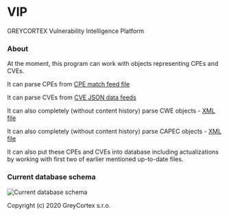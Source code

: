 # VIP
GREYCORTEX Vulnerability Intelligence Platform

### About
At the moment, this program can work with objects representing CPEs and CVEs.

It can parse CPEs from [CPE match feed file](https://nvd.nist.gov/feeds/json/cpematch/1.0/nvdcpematch-1.0.json.zip)

It can parse CVEs from [CVE JSON data feeds](https://nvd.nist.gov/vuln/data-feeds)

It can also completely (without content history) parse CWE objects - [XML file](https://cwe.mitre.org/data/xml/cwec_latest.xml.zip)

It can also completely (without content history) parse CAPEC objects - [XML file](https://capec.mitre.org/data/xml/capec_latest.xml)

It can also put these CPEs and CVEs into database including actualizations by working with first two of earlier mentioned up-to-date files.

### Current database schema

![Current database schema](https://github.com/greycortex/VIP/blob/master/doc/current_mitre_schema.png?raw=true)

Copyright (c) 2020 GreyCortex s.r.o.
